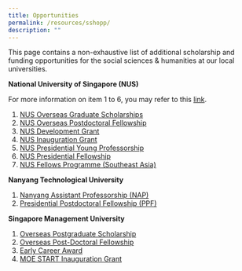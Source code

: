 ```yaml
---
title: Opportunities
permalink: /resources/sshopp/
description: ""
---
```

This page contains a non-exhaustive list of additional scholarship and funding opportunities for the social sciences & humanities at our local universities.  

**National University of Singapore (NUS)**

For more information on item 1 to 6, you may refer to this [link](https://www.nus.edu.sg/careers/scholarships.htm).

1. [NUS Overseas Graduate Scholarships](https://www.nus.edu.sg/careers/potentialhires/applicationprocess/NUS-OGS-scheme.pdf) 
2. [NUS Overseas Postdoctoral Fellowship](https://www.nus.edu.sg/careers/potentialhires/applicationprocess/NUS-OPF-scheme.pdf )
3. [NUS Development Grant](https://www.nus.edu.sg/careers/NUS-development-grant.pdf)
4. [NUS Inauguration Grant](https://www.nus.edu.sg/careers/NUS-inauguration-grant.pdf)
5. [NUS Presidential Young Professorship](https://www.nus.edu.sg/careers/NUS-Presidential-Young-Professorship.pdf)
6.   [NUS Presidential Fellowship](https://www.nus.edu.sg/careers/NUS-Presidential-Fellowship.pdf)
7.   [NUS Fellows Programme (Southeast Asia)](https://www.nus.edu.sg/research/funding-opportunities/NUS-fellows-programme-southeast-asia)


**Nanyang Technological University**
1. [Nanyang Assistant Professorship (NAP)](https://www.ntu.edu.sg/research/research-careers/nanyang-assistant-professorship-(nap))
2. [Presidential Postdoctoral Fellowship (PPF)](https://www.ntu.edu.sg/research/research-careers/presidential-postdoctoral-fellowship-(ppf))


**Singapore Management University**

1.  [Overseas Postgraduate Scholarship](https://www.smu.edu.sg/moe-start/overseas-pg-scholarship)
2.  [Overseas Post-Doctoral Fellowship](http://www.smu.edu.sg/moe-start/overseas-post-doctoral-fellowship) 
3.  [Early Career Award](http://www.smu.edu.sg/moe-start/early-career-award) 
4.  [MOE START Inauguration Grant](https://www.smu.edu.sg/moe-start/inauguration-grant)